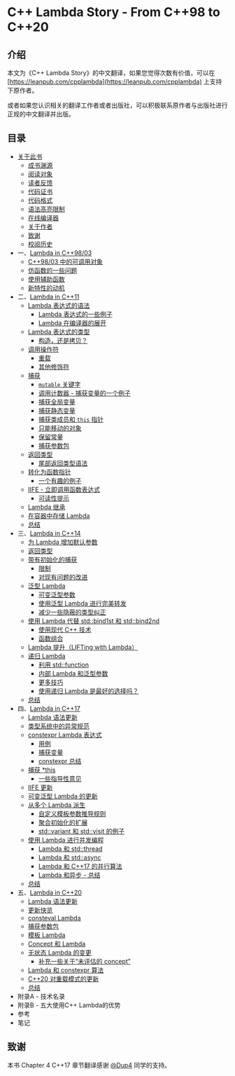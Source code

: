 # C++ Lambda Story - From C++98 to C++20
## 介绍
本文为《C++ Lambda Story》的中文翻译，如果您觉得次数有价值，可以在 [https://leanpub.com/cpplambda](https://leanpub.com/cpplambda) 上支持下原作者。

或者如果您认识相关的翻译工作者或者出版社，可以积极联系原作者与出版社进行正规的中文翻译并出版。

## 目录

- [关于此书](Source/Chapter0/README.md)
    - [成书渊源](Source/Chapter0/README.md#成书渊源)
    - [阅读对象](Source/Chapter0/README.md#阅读对象)
    - [读者反馈](Source/Chapter0/README.md#读者反馈)
    - [代码证书](Source/Chapter0/README.md#代码证书)
    - [代码格式](Source/Chapter0/README.md#代码格式)
    - [语法高亮限制](Source/Chapter0/README.md#语法高亮限制)
    - [在线编译器](Source/Chapter0/README.md#在线编译器)
    - [关于作者](Source/Chapter0/README.md#关于作者)
    - [致谢](Source/Chapter0/README.md#致谢)
    - [校阅历史](Source/Chapter0/README.md#校阅历史)
- 一、[Lambda in C++98/03](Source/Chapter1/README.md)
    - [C++98/03 中的可调用对象](Source/Chapter1/README.md#1-C++98/03-中的可调用对象)
    - [仿函数的一些问题](Source/Chapter1/README.md#2-仿函数的一些问题)
    - [使用辅助函数](Source/Chapter1/README.md#3-使用辅助函数)
    - [新特性的动机](Source/Chapter1/README.md#4-新特性的动机)
- 二、[Lambda in C++11](Source/Chapter2/README.md)
    - [Lambda 表达式的语法](Source/Chapter2/README.md#1-Lambda-表达式的语法)
        - [Lambda 表达式的一些例子](Source/Chapter2/README.md#Lambda-表达式的一些例子)
        - [Lambda 在编译器的展开](Source/Chapter2/README.md#Lambda-在编译器的展开)
    - [Lambda 表达式的类型](Source/Chapter2/README.md#2-Lambda-表达式的类型)
        - [构造，还是拷贝？](Source/Chapter2/README.md#构造还是拷贝)
    - [调用操作符](Source/Chapter2/README.md#3-调用操作符)
        - [重载](Source/Chapter2/README.md#重载)
        - [其他修饰符](Source/Chapter2/README.md#其他修饰符)
    - [捕获](Source/Chapter2/README.md#4-捕获)
        - [`mutable` 关键字](Source/Chapter2/README.md#mutable-关键字)
        - [调用计数器 - 捕获变量的一个例子](Source/Chapter2/README.md#调用计数器---捕获变量的一个例子)
        - [捕获全局变量](Source/Chapter2/README.md#捕获全局变量)
        - [捕获静态变量](Source/Chapter2/README.md#捕获静态变量)
        - [捕获类成员和 `this` 指针](Source/Chapter2/README.md#捕获类成员和-this-指针)
        - [只能移动的对象](Source/Chapter2/README.md#只能移动的对象)
        - [保留常量](Source/Chapter2/README.md#保留常量)
        - [捕获参数包](Source/Chapter2/README.md#捕获参数包)
    - [返回类型](Source/Chapter2/README.md#5-返回类型)
        - [尾部返回类型语法](Source/Chapter2/README.md#尾部返回类型语法)
    - [转化为函数指针](Source/Chapter2/README.md#6-转化为函数指针)
        - [一个有趣的例子](Source/Chapter2/README.md#一个有趣的例子)
    - [IIFE - 立即调用函数表达式](Source/Chapter2/README.md#7-IIFE---立即调用函数表达式)
        - [可读性提示](Source/Chapter2/README.md#可读性提示)
    - [Lambda 继承](Source/Chapter2/README.md#8-Lambda-继承)
    - [在容器中存储 Lambda](Source/Chapter2/README.md#9-在容器中存储-Lambda)
    - [总结](Source/Chapter2/README.md#10.-总结)
- 三、[Lambda in C++14](Source/Chapter3/README.md)
    - [为 Lambda 增加默认参数](Source/Chapter3/README.md#1.-为-Lambda-增加默认参数)
    - [返回类型](Source/Chapter3/README.md#2.-返回类型)
    - [带有初始化的捕获](Source/Chapter3/README.md#3-带有初始化的捕获)
        - [限制](Source/Chapter3/README.md#限制)
        - [对现有问题的改进](Source/Chapter3/README.md#对现有问题的改进)
    - [泛型 Lambda](Source/Chapter3/README.md#4-泛型-Lambda)
        - [可变泛型参数](Source/Chapter3/README.md#可变泛型参数)
        - [使用泛型 Lambda 进行完美转发](Source/Chapter3/README.md#使用泛型-Lambda-进行完美转发)
        - [减少一些隐蔽的类型纠正](Source/Chapter3/README.md#减少一些隐蔽的类型纠正)
    - [使用 Lambda 代替 std::bind1st 和 std::bind2nd](Source/Chapter3/README.md#5-使用-Lambda-代替-std::bind1st-和-std::bind2nd)
        - [使用现代 C++ 技术](Source/Chapter3/README.md#使用现代-C++-技术)
        - [函数组合](Source/Chapter3/README.md#函数组合)
    - [Lambda 提升（LIFTing with Lambda）](Source/Chapter3/README.md#6-Lambda-提升LIFTing-with-Lambda)
    - [递归 Lambda](Source/Chapter3/README.md#7-递归-Lambda)
        - [利用 std::function](Source/Chapter3/README.md#利用-std::function)
        - [内部 Lambda 和泛型参数](Source/Chapter3/README.md#内部-Lambda-和泛型参数)
        - [更多技巧](Source/Chapter3/README.md#更多技巧)
        - [使用递归 Lambda 是最好的选择吗？](Source/Chapter3/README.md#使用递归-Lambda-是最好的选择吗)
    - [总结](Source/Chapter3/README.md#8-总结)
- 四、[Lambda in C++17](Source/Chapter4/README.md)
    - [Lambda 语法更新](Source/Chapter4/README.md#1-Lambda-语法更新)
    - [类型系统中的异常规范](Source/Chapter4/README.md#2-类型系统中的异常规范)
    - [constexpr Lambda 表达式](Source/Chapter4/README.md#3-constexpr-Lambda-表达式)
        - [用例](Source/Chapter4/README.md#用例)
        - [捕获变量](Source/Chapter4/README.md#捕获变量)
        - [constexpr 总结](Source/Chapter4/README.md#constexpr-总结)
    - [捕获 *this](Source/Chapter4/README.md#4-捕获-this)
        - [一些指导性意见](Source/Chapter4/README.md#一些指导性意见)
    - [IIFE 更新](Source/Chapter4/README.md#5-IIFE-更新)
    - [可变泛型 Lambda 的更新](Source/Chapter4/README.md#6-可变泛型-Lambda-的更新)
    - [从多个 Lambda 派生](Source/Chapter4/README.md#7-从多个-Lambda-派生)
        - [自定义模板参数推导规则](Source/Chapter4/README.md#自定义模板参数推导规则)
        - [聚合初始化的扩展](Source/Chapter4/README.md#聚合初始化的扩展)
        - [std::variant 和 std::visit 的例子](Source/Chapter4/README.md#std::variant-和-std::visit-的例子)
    - [使用 Lambda 进行并发编程](Source/Chapter4/README.md#8-使用-Lambda-进行并发编程)
        - [Lambda 和 std::thread](Source/Chapter4/README.md#Lambda-和-std::thread)
        - [Lambda 和 std::async](Source/Chapter4/README.md#Lambda-和-std::async)
        - [Lambda 和 C++17 的并行算法](Source/Chapter4/README.md#Lambda-和-C++17-的并行算法)
        - [Lambda 和异步 - 总结](Source/Chapter4/README.md#Lambda-和异步---总结)
    - [总结](Source/Chapter4/README.md#9-总结)
- 五、[Lambda in C++20](Source/Chapter5/README.md)
    - [Lambda 语法更新](Source/Chapter5/README.md#1-Lambda-语法更新)
    - [更新快览](Source/Chapter5/README.md#2-更新快览)
    - [consteval Lambda](Source/Chapter5/README.md#3-consteval-Lambda)
    - [捕获参数包](Source/Chapter5/README.md#4-捕获参数包)
    - [模板 Lambda](Source/Chapter5/README.md#5-模板-Lambda)
    - [Concept 和 Lambda](Source/Chapter5/README.md#6-Concept-和-Lambda)
    - [无状态 Lambda 的变更](Source/Chapter5/README.md#7-无状态-Lambda-的变更)
        - [补充一些关于“未评估的 concept”](Source/Chapter5/README.md#补充一些关于未评估的-concept)
    - [Lambda 和 constexpr 算法](Source/Chapter5/README.md#8-Lambda-和-constexpr-算法)
    - [C++20 对重载模式的更新](Source/Chapter5/README.md#9-C++20-对重载模式的更新)
    - [总结](Source/Chapter5/README.md#10-总结)
- 附录A - 技术名录
- 附录B - 五大使用C++ Lambda的优势
- 参考
- 笔记

## 致谢
本书 Chapter 4 C++17 章节翻译感谢 [@Dup4](https://github.com/Dup4) 同学的支持。
